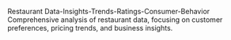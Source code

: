 Restaurant Data-Insights-Trends-Ratings-Consumer-Behavior
Comprehensive analysis of restaurant data, focusing on customer preferences, pricing trends, and business insights.
